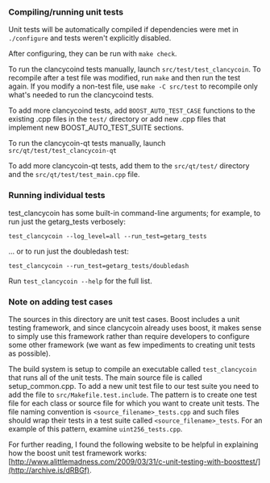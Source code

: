 ### Compiling/running unit tests

Unit tests will be automatically compiled if dependencies were met in `./configure`
and tests weren't explicitly disabled.

After configuring, they can be run with `make check`.

To run the clancycoind tests manually, launch `src/test/test_clancycoin`. To recompile
after a test file was modified, run `make` and then run the test again. If you
modify a non-test file, use `make -C src/test` to recompile only what's needed
to run the clancycoind tests.

To add more clancycoind tests, add `BOOST_AUTO_TEST_CASE` functions to the existing
.cpp files in the `test/` directory or add new .cpp files that
implement new BOOST_AUTO_TEST_SUITE sections.

To run the clancycoin-qt tests manually, launch `src/qt/test/test_clancycoin-qt`

To add more clancycoin-qt tests, add them to the `src/qt/test/` directory and
the `src/qt/test/test_main.cpp` file.

### Running individual tests

test_clancycoin has some built-in command-line arguments; for
example, to run just the getarg_tests verbosely:

    test_clancycoin --log_level=all --run_test=getarg_tests

... or to run just the doubledash test:

    test_clancycoin --run_test=getarg_tests/doubledash

Run `test_clancycoin --help` for the full list.

### Note on adding test cases

The sources in this directory are unit test cases.  Boost includes a
unit testing framework, and since clancycoin already uses boost, it makes
sense to simply use this framework rather than require developers to
configure some other framework (we want as few impediments to creating
unit tests as possible).

The build system is setup to compile an executable called `test_clancycoin`
that runs all of the unit tests.  The main source file is called
setup_common.cpp. To add a new unit test file to our test suite you need
to add the file to `src/Makefile.test.include`. The pattern is to create
one test file for each class or source file for which you want to create
unit tests.  The file naming convention is `<source_filename>_tests.cpp`
and such files should wrap their tests in a test suite
called `<source_filename>_tests`. For an example of this pattern,
examine `uint256_tests.cpp`.

For further reading, I found the following website to be helpful in
explaining how the boost unit test framework works:
[http://www.alittlemadness.com/2009/03/31/c-unit-testing-with-boosttest/](http://archive.is/dRBGf).
